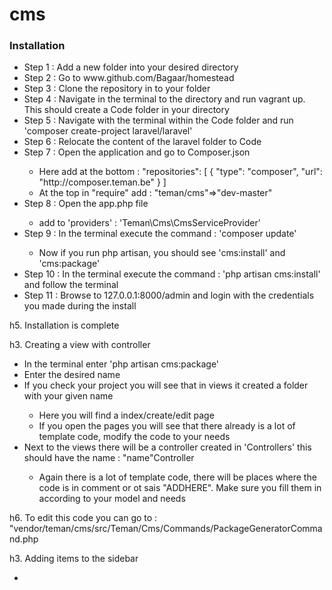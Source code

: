 cms
===

### Installation

<ul>
  <li>Step 1 : Add a new folder into your desired directory</li>
  <li>Step 2 : Go to www.github.com/Bagaar/homestead</li>
  <li>Step 3 : Clone the repository in to your folder</li>
  <li>Step 4 : Navigate in the terminal to the directory and run vagrant up. This should create a Code folder in your directory</li>
  <li>Step 5 : Navigate with the terminal within the Code folder and run 'composer create-project laravel/laravel'</li>
  <li>Step 6 : Relocate the content of the laravel folder to Code</li>
  <li>Step 7 : Open the application and go to Composer.json</li>
  <ul>
    <li>Here add at the bottom :  
        "repositories": [
            {
                "type": "composer",
                "url": "http://composer.teman.be"
            }
        ]
  </li>
  
  <li>At the top in "require" add : "teman/cms"=>"dev-master"</li>
  </ul>
  <li>Step 8 : Open the app.php file </li>
  <ul>
    <li>add to 'providers' : 'Teman\Cms\CmsServiceProvider'</li>
  </ul>

<li>Step 9 : In the terminal execute the command : 'composer update'</li>
  <ul>
  <li>Now if you run php artisan, you should see 'cms:install' and 'cms:package'</li>
  </ul>
  
<li>Step 10 : In the terminal execute the command : 'php artisan cms:install' and follow the terminal </li>
<li>Step 11 : Browse to 127.0.0.1:8000/admin and login with the credentials you made during the install</li>
</ul>

h5. Installation is complete


h3. Creating a view with controller
<ul>
  <li>In the terminal enter 'php artisan cms:package'</li>
  <li>Enter the desired name</li>
  <li>If you check your project you will see that in views it created a folder with your given name</li>
    <ul>
      <li>Here you will find a index/create/edit page</li>
      <li>If you open the pages you will see that there already is a lot of template code, modify the code to your        needs</li>
    </ul>
    <li>Next to the views there will be a controller created in 'Controllers' this should have the name : "name"Controller</li>
    <ul>
      <li>Again there is a lot of template code, there will be places where the code is in comment or ot sais "ADDHERE". Make sure you fill them in according to your model and needs</li>
    </ul>
</ul>
h6. To edit this code you can go to : "vendor/teman/cms/src/Teman/Cms/Commands/PackageGeneratorCommand.php



h3. Adding items to the sidebar
<ul>
  <li> </li>
</ul>






